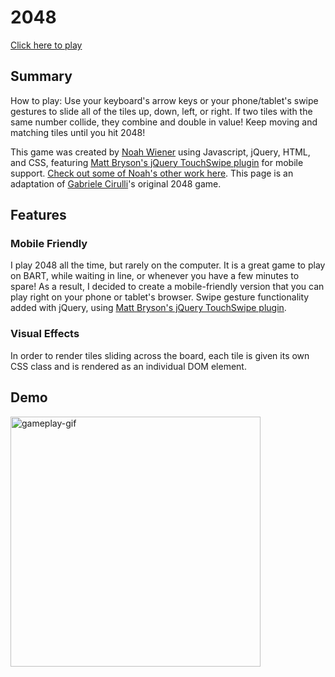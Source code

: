 # 2048

[Click here to play][live]

[live]: http://noahwiener.github.io/2048/

## Summary

How to play: Use your keyboard's arrow keys or your phone/tablet's swipe gestures to slide all of the tiles up, down, left, or right.  If two tiles with the same number collide, they combine and double in value! Keep moving and matching tiles until you hit 2048!


This game was created by [Noah Wiener][profile] using Javascript, jQuery, HTML, and CSS, featuring [Matt Bryson's jQuery TouchSwipe plugin][plugin] for mobile support. [Check out some of Noah's other work here][profile].  This page is an adaptation of [Gabriele Cirulli][original]'s original 2048 game.

[profile]: http://noahwiener.github.io/
[plugin]: https://github.com/mattbryson/TouchSwipe-Jquery-Plugin
[original]: https://gabrielecirulli.github.io/2048/

## Features

### Mobile Friendly

I play 2048 all the time, but rarely on the computer. It is a great game to play on BART, while waiting in line, or whenever you have a few minutes to spare!  As a result, I decided to create a mobile-friendly version that you can play right on your phone or tablet's browser. Swipe gesture functionality added with jQuery, using [Matt Bryson's jQuery TouchSwipe plugin][plugin].

[plugin]: https://github.com/mattbryson/TouchSwipe-Jquery-Plugin

### Visual Effects

In order to render tiles sliding across the board, each tile is given its own CSS class and is rendered as an individual DOM element.

## Demo

<img src="https://i.gyazo.com/2dec25cb5ae3544d3a9a7e2676459cd5.gif" height="400" alt="gameplay-gif">
